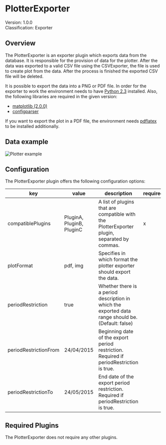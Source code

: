 # PlotterExporter
Version: 1.0.0  
Classification: Exporter

Overview
-----
The PlotterExporter is an exporter plugin which exports data from the database. It is responsible for the provision of data for the plotter. After the data was exported to a valid CSV file using the CSVExporter, the file is used to create plot from the data. After the process is finished the exported CSV file will be deleted.

It is possible to export the data into a PNG or PDF file. 
In order for the exporter to work the environment needs to have [Python 2.3](https://www.python.org/download/releases/2.3/) installed.
Also, the following libraries are required in the given version:

- [matplotlib (2.0.0)](https://matplotlib.org/2.0.0/index.html)
- [configparser](https://docs.python.org/2/library/configparser.html)


If you want to export the plot in a PDF file, the environment needs [pdflatex](https://www.latex-project.org/get/#tex-distributions) to be installed additionally.

Data example
-----
![Plotter example](https://i.imgur.com/TijPvyA.png)

Configuration
-----
The PlotterExporter plugin offers the following configuration options:

| key  | value | description | required |
| ------------- | ------------- |  ------------- | ------------- |
| compatiblePlugins | PluginA, PluginB, PluginC | A list of plugins that are compatible with the PlotterExporter plugin, separated by commas. | x |
| plotFormat | pdf, img | Specifies in which format the plotter exporter should export the data. |  |
| periodRestriction | true | Whether there is a period description in which the exported data range should be. (Default: false) | 
| periodRestrictionFrom | 24/04/2015 | Beginning date of the export period restriction. Required if periodRestriction is true. | 
| periodRestrictionTo | 24/05/2015 | End date of the export period restriction. Required if periodRestriction is true. | 


Required Plugins
-----
The PlotterExporter does not require any other plugins.


 